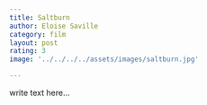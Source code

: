 ```yaml
---
title: Saltburn
author: Eloise Saville
category: film
layout: post
rating: 3
image: '../../../../assets/images/saltburn.jpg'

---
```


write text here...
